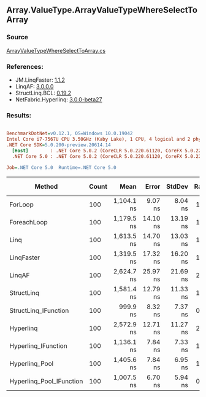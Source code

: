 ﻿## Array.ValueType.ArrayValueTypeWhereSelectToArray

### Source
[ArrayValueTypeWhereSelectToArray.cs](../LinqBenchmarks/Array/ValueType/ArrayValueTypeWhereSelectToArray.cs)

### References:
- JM.LinqFaster: [1.1.2](https://www.nuget.org/packages/JM.LinqFaster/1.1.2)
- LinqAF: [3.0.0.0](https://www.nuget.org/packages/LinqAF/3.0.0.0)
- StructLinq.BCL: [0.19.2](https://www.nuget.org/packages/StructLinq.BCL/0.19.2)
- NetFabric.Hyperlinq: [3.0.0-beta27](https://www.nuget.org/packages/NetFabric.Hyperlinq/3.0.0-beta27)

### Results:
``` ini

BenchmarkDotNet=v0.12.1, OS=Windows 10.0.19042
Intel Core i7-7567U CPU 3.50GHz (Kaby Lake), 1 CPU, 4 logical and 2 physical cores
.NET Core SDK=5.0.200-preview.20614.14
  [Host]        : .NET Core 5.0.2 (CoreCLR 5.0.220.61120, CoreFX 5.0.220.61120), X64 RyuJIT
  .NET Core 5.0 : .NET Core 5.0.2 (CoreCLR 5.0.220.61120, CoreFX 5.0.220.61120), X64 RyuJIT

Job=.NET Core 5.0  Runtime=.NET Core 5.0  

```
|                   Method | Count |       Mean |    Error |   StdDev | Ratio | RatioSD |  Gen 0 | Gen 1 | Gen 2 | Allocated |
|------------------------- |------ |-----------:|---------:|---------:|------:|--------:|-------:|------:|------:|----------:|
|                  ForLoop |   100 | 1,104.1 ns |  9.07 ns |  8.04 ns |  1.00 |    0.00 | 3.4103 |     - |     - |    7136 B |
|              ForeachLoop |   100 | 1,179.5 ns | 14.10 ns | 13.19 ns |  1.07 |    0.01 | 3.4103 |     - |     - |    7136 B |
|                     Linq |   100 | 1,613.5 ns | 14.70 ns | 13.03 ns |  1.46 |    0.02 | 2.4319 |     - |     - |    5088 B |
|               LinqFaster |   100 | 1,319.5 ns | 17.32 ns | 16.20 ns |  1.19 |    0.02 | 2.8896 |     - |     - |    6048 B |
|                   LinqAF |   100 | 2,624.7 ns | 25.97 ns | 21.69 ns |  2.38 |    0.03 | 3.3951 |     - |     - |    7104 B |
|               StructLinq |   100 | 1,581.4 ns | 12.79 ns | 11.33 ns |  1.43 |    0.02 | 1.0128 |     - |     - |    2120 B |
|     StructLinq_IFunction |   100 |   999.9 ns |  8.32 ns |  7.37 ns |  0.91 |    0.01 | 0.9670 |     - |     - |    2024 B |
|                Hyperlinq |   100 | 2,572.9 ns | 12.71 ns | 11.27 ns |  2.33 |    0.02 | 0.9670 |     - |     - |    2024 B |
|      Hyperlinq_IFunction |   100 | 1,136.1 ns |  7.84 ns |  7.33 ns |  1.03 |    0.01 | 0.9670 |     - |     - |    2024 B |
|           Hyperlinq_Pool |   100 | 1,405.6 ns |  7.84 ns |  6.95 ns |  1.27 |    0.01 | 0.0267 |     - |     - |      56 B |
| Hyperlinq_Pool_IFunction |   100 | 1,007.5 ns |  6.70 ns |  5.94 ns |  0.91 |    0.01 | 0.0267 |     - |     - |      56 B |
